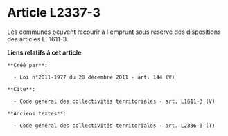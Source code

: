 # Article L2337-3

Les communes peuvent recourir à l'emprunt sous réserve des dispositions des articles L. 1611-3.

**Liens relatifs à cet article**

	**Créé par**:

	  - Loi n°2011-1977 du 28 décembre 2011 - art. 144 (V)

	**Cite**:

	  - Code général des collectivités territoriales - art. L1611-3 (V)

	**Anciens textes**:

	  - Code général des collectivités territoriales - art. L2336-3 (T)

